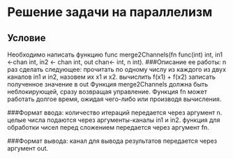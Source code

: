 # Решение задачи на параллелизм
## Условие
Необходимо написать функцию func merge2Channels(fn func(int) int, in1 <-chan int, in2 <- chan int, out chan<- int, n int).
###Описание ее работы:
n раз сделать следующее:
прочитать по одному числу из каждого из двух каналов in1 и in2, назовем их x1 и x2.
вычислить f(x1) + f(x2)
записать полученное значение в out
Функция merge2Channels должна быть неблокирующей, сразу возвращая управление.
Функция fn может работать долгое время, ожидая чего-либо или производя вычисления.

###Формат ввода:
количество итераций передается через аргумент n.
целые числа подаются через аргументы-каналы in1 и in2.
функция для обработки чисел перед сложением передается через аргумент fn.

###Формат вывода:
канал для вывода результатов передается через аргумент out.
